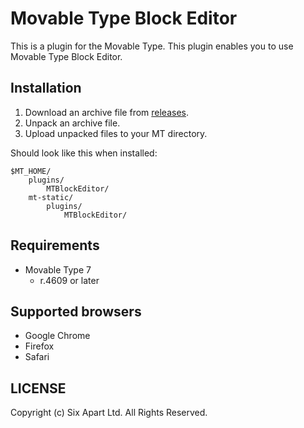 # Movable Type Block Editor

This is a plugin for the Movable Type.
This plugin enables you to use Movable Type Block Editor.

## Installation

1. Download an archive file from [releases](https://github.com/usualoma/mt-plugin-MTBlockEditor/releases).
1. Unpack an archive file.
1. Upload unpacked files to your MT directory.

Should look like this when installed:

    $MT_HOME/
        plugins/
            MTBlockEditor/
        mt-static/
            plugins/
                MTBlockEditor/

## Requirements

* Movable Type 7
    * r.4609 or later

## Supported browsers

* Google Chrome
* Firefox
* Safari

## LICENSE

Copyright (c) Six Apart Ltd. All Rights Reserved.
